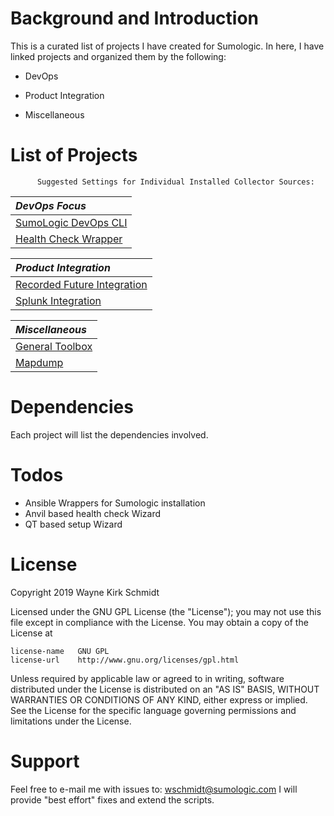 Background and Introduction
===========================

This is a curated list of projects I have created for Sumologic.
In here, I have linked projects and organized them by the following:

* DevOps

* Product Integration

* Miscellaneous

List of Projects
================

          Suggested Settings for Individual Installed Collector Sources:

| *DevOps Focus*                         |
|:-------------------------------------- |
| [SumoLogic DevOps CLI](https://github.com/wks-sumo-logic/sumologic-cmdlets) |
| [Health Check Wrapper](https://github.com/wks-sumo-logic/sumologic-hcwrapper) |

| *Product Integration*                  |
|:-------------------------------------- |
| [Recorded Future Integration](https://github.com/wks-sumo-logic/sumologic-rfsync) |
| [Splunk Integration](https://github.com/wks-sumo-logic/sumologic-splunk-inspector) |

| *Miscellaneous*                        |
|:-------------------------------------- |
| [General Toolbox](https://github.com/wks-sumo-logic/sample-toolbox) |
| [Mapdump](https://github.com/wks-sumo-logic/sumologic-mapdump) |

Dependencies
============

Each project will list the dependencies involved.

Todos
=====

* Ansible Wrappers for Sumologic installation
* Anvil based health check Wizard
* QT based setup Wizard

License
=======

Copyright 2019 Wayne Kirk Schmidt

Licensed under the GNU GPL License (the "License");
you may not use this file except in compliance with the License.
You may obtain a copy of the License at

    license-name   GNU GPL
    license-url    http://www.gnu.org/licenses/gpl.html

Unless required by applicable law or agreed to in writing, software
distributed under the License is distributed on an "AS IS" BASIS,
WITHOUT WARRANTIES OR CONDITIONS OF ANY KIND, either express or implied.
See the License for the specific language governing permissions and
limitations under the License.

Support
=======

Feel free to e-mail me with issues to: wschmidt@sumologic.com
I will provide "best effort" fixes and extend the scripts.
